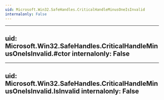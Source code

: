 ```yaml
---
uid: Microsoft.Win32.SafeHandles.CriticalHandleMinusOneIsInvalid
internalonly: False
---
```


---
uid: Microsoft.Win32.SafeHandles.CriticalHandleMinusOneIsInvalid.#ctor
internalonly: False
---

---
uid: Microsoft.Win32.SafeHandles.CriticalHandleMinusOneIsInvalid.IsInvalid
internalonly: False
---
